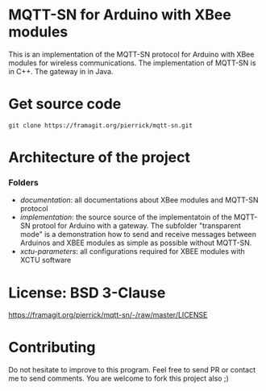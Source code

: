MQTT-SN for Arduino with XBee modules
=====================

This is an implementation of the MQTT-SN protocol for Arduino with XBee modules for wireless communications.
The implementation of MQTT-SN is in C++. The gateway in in Java.

# Get source code

```
git clone https://framagit.org/pierrick/mqtt-sn.git
```

# Architecture of the project

### Folders

 * *documentation*: all documentations about XBee modules and MQTT-SN protocol
 * *implementation*: the source source of the implementatoin of the MQTT-SN protool for Arduino with a gateway. The subfolder "transparent mode" is a demonstration how to send and receive messages between Arduinos and XBEE modules as simple as possible without MQTT-SN.  
 * *xctu-parameters*: all configurations required for XBEE modules with XCTU software 

# License: BSD 3-Clause 

https://framagit.org/pierrick/mqtt-sn/-/raw/master/LICENSE

# Contributing

Do not hesitate to improve to this program. Feel free to send PR or contact me to send comments. You are welcome to fork this project also ;)

